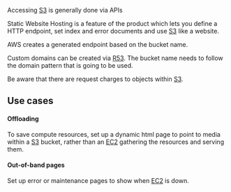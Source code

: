 Accessing [S3](S3.md) is generally done via APIs

Static Website Hosting is a feature of the product which lets you define a HTTP endpoint, set index and error documents and use [S3](S3.md) like a website.

AWS creates a generated endpoint based on the bucket name.

Custom domains can be created via [R53](../R53/R53.md). The bucket name needs to follow the domain pattern that is going to be used.

Be aware that there are request charges to objects within [S3](S3.md). 
## Use cases

#### Offloading
To save compute resources, set up a dynamic html page to point to media within a [S3](S3.md) bucket, rather than an [EC2](../EC2/EC2.md) gathering the resources and serving them.
#### Out-of-band pages
Set up error or maintenance pages to show when [EC2](../EC2/EC2.md) is down.